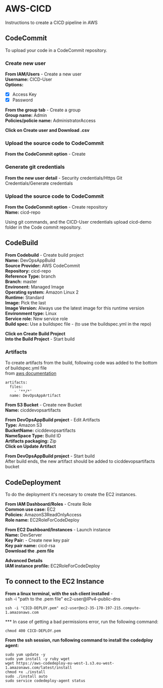 # AWS-CICD
Instructions to create a CICD pipeline in AWS

## CodeCommit
To upload your code in a CodeCommit repository.  

### Create new user
**From IAM/Users** - Create a new user  
**Username:** CICD-User  
**Options:**
  + [x] Access Key  
  + [x] Password  

**From the group tab** - Create a group  
**Group name:** Admin  
**Policies/policie name:** AdministratorAccess  

**Click on Create user and Download .csv**

### Upload the source code to CodeCommit

**From the CodeCommit option** - Create
### Generate git credentials
**From the new user detail** - Security credentials/Https Git Credentials/Generate credentials

### Upload the source code to CodeCommit  
**From the CodeCommit option** - Create repository  
**Name:** cicd-repo  

Using git commands, and the CICD-User credentials upload cicd-demo folder in the Code commit repository.

## CodeBuild  
**From Codebuild** - Create build project  
**Name:** DevOpsAppBuild  
**Source Provider:** AWS CodeCommit  
**Repository:** cicd-repo  
**Reference Type:** branch  
**Branch:** master  
**Environent:** Managed Image  
**Operating system:** Amazon Linux 2  
**Runtime:** Standard  
**Image:** Pick the last  
**Image Version:** Always use the latest image for this runtime version  
**Environment type:** Linux  
**Service role:** New service role  
**Build spec:** Use a buildspec file - (to use the buildspec.yml in the repo)  

**Click on Create Build Project**  
**Into the Build Project** - Start build  

### Artifacts  
To create artifacts from the build, following code was added to the bottom of buildspec.yml file  
from [aws documentation](https://docs.aws.amazon.com/codebuild/latest/userguide/build-spec-ref.html)

    artifacts:
      files:
        - '**/*'
      name: DevOpsAppArtifact

**From S3 Bucket** - Create new Bucket  
**Name:** cicddevopsartifacts  

**From DevOpsAppBuild project** - Edit Artifacts  
**Type:** Amazon S3  
**BucketName:** cicddevopsartifacts  
**NameSpace Type:** Build ID  
**Artifacts packaging:** Zip  
**Click on Update Artifact**  

**From DevOpsAppBuild project** - Start build  
After build ends, the new artifact should be added to cicddevopsartifacts bucket  

## CodeDeployment  
To do the deployment it's necesary to create the EC2 instances.  

**From IAM Dashboard/Roles** - Create Role  
**Common use case:** EC2  
**Policies:** AmazonS3ReadOnlyAccess   
**Role name:** EC2RoleForCodeDeploy  

**From EC2 Dashboard/Instances** - Launch instance  
**Name:** DevServer  
**Key Pair:** - Create new key pair  
**Key pair name:** cicd-rsa  
**Download the .pem file** 

**Advanced Details**  
**IAM instance profile:** EC2RoleForCodeDeploy  

## To connect to the EC2 Instance  
**From a linux terminal, with the ssh client installed** -  
ssh -i "path to the .pem file" ec2-user@IPv4-public-dns  

    ssh -i "CICD-DEPLOY.pem" ec2-user@ec2-35-170-197-215.compute-1.amazonaws.com
    
*** In case of getting a bad permissions error, run the following command:  
    
    chmod 400 CICD-DEPLOY.pem  

**From the ssh session, run following command to install the codedploy agent:**

    sudo yum update -y
    sudo yum install -y ruby wget
    wget https://aws-codedeploy-eu-west-1.s3.eu-west-1.amazonaws.com/latest/install
    chmod +x ./install
    sudo ./install auto
    sudo service codedeploy-agent status
  

